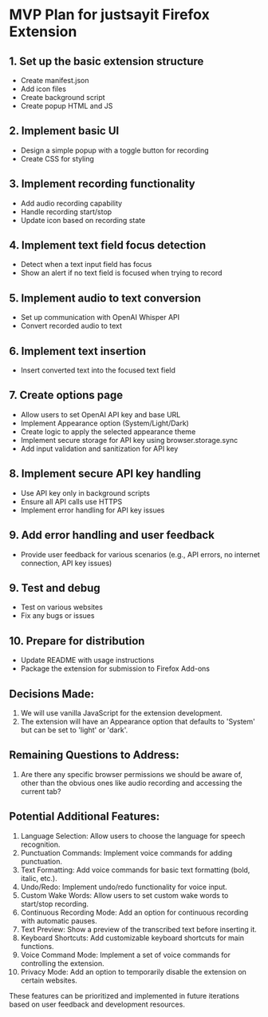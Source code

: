 # MVP Plan for justsayit Firefox Extension

## 1. Set up the basic extension structure
- Create manifest.json
- Add icon files
- Create background script
- Create popup HTML and JS

## 2. Implement basic UI
- Design a simple popup with a toggle button for recording
- Create CSS for styling

## 3. Implement recording functionality
- Add audio recording capability
- Handle recording start/stop
- Update icon based on recording state

## 4. Implement text field focus detection
- Detect when a text input field has focus
- Show an alert if no text field is focused when trying to record

## 5. Implement audio to text conversion
- Set up communication with OpenAI Whisper API
- Convert recorded audio to text

## 6. Implement text insertion
- Insert converted text into the focused text field

## 7. Create options page
- Allow users to set OpenAI API key and base URL
- Implement Appearance option (System/Light/Dark)
- Create logic to apply the selected appearance theme
- Implement secure storage for API key using browser.storage.sync
- Add input validation and sanitization for API key

## 8. Implement secure API key handling
- Use API key only in background scripts
- Ensure all API calls use HTTPS
- Implement error handling for API key issues

## 9. Add error handling and user feedback
- Provide user feedback for various scenarios (e.g., API errors, no internet connection, API key issues)

## 9. Test and debug
- Test on various websites
- Fix any bugs or issues

## 10. Prepare for distribution
- Update README with usage instructions
- Package the extension for submission to Firefox Add-ons

## Decisions Made:
1. We will use vanilla JavaScript for the extension development.
2. The extension will have an Appearance option that defaults to 'System' but can be set to 'light' or 'dark'.

## Remaining Questions to Address:
1. Are there any specific browser permissions we should be aware of, other than the obvious ones like audio recording and accessing the current tab?

## Potential Additional Features:
1. Language Selection: Allow users to choose the language for speech recognition.
2. Punctuation Commands: Implement voice commands for adding punctuation.
3. Text Formatting: Add voice commands for basic text formatting (bold, italic, etc.).
4. Undo/Redo: Implement undo/redo functionality for voice input.
5. Custom Wake Words: Allow users to set custom wake words to start/stop recording.
6. Continuous Recording Mode: Add an option for continuous recording with automatic pauses.
7. Text Preview: Show a preview of the transcribed text before inserting it.
8. Keyboard Shortcuts: Add customizable keyboard shortcuts for main functions.
9. Voice Command Mode: Implement a set of voice commands for controlling the extension.
10. Privacy Mode: Add an option to temporarily disable the extension on certain websites.

These features can be prioritized and implemented in future iterations based on user feedback and development resources.
